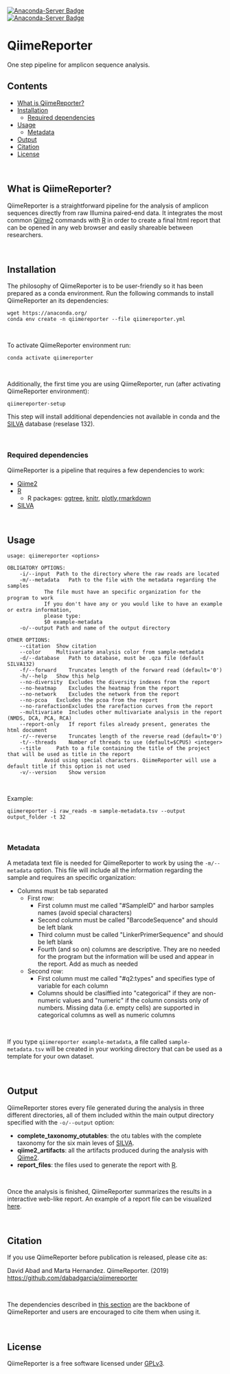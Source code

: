 [![Anaconda-Server Badge](https://anaconda.org/dabadgarcia/qiimereporter/badges/version.svg)](https://anaconda.org/dabadgarcia/qiimereporter)  
[![Anaconda-Server Badge](https://anaconda.org/dabadgarcia/qiimereporter/badges/latest_release_date.svg)](https://anaconda.org/dabadgarcia/qiimereporter)
<br>

# QiimeReporter 
One step pipeline for amplicon sequence analysis.  

## Contents  
  * [What is QiimeReporter?](#what-is-qiimereporter)
  * [Installation](#installation)
      * [Required dependencies](#required-dependencies)
  * [Usage](#usage)
      * [Metadata](#metadata)  
  * [Output](#output)
  * [Citation](#citation)
  * [License](#license)

<br>

## What is QiimeReporter?

QiimeReporter is a straightforward pipeline for the analysis of amplicon sequences directly from raw Illumina paired-end data. It integrates the most common [Qiime2](https://github.com/qiime2/qiime2) commands with [R](https://cran.r-project.org/) in order to create a final html report that can be opened in any web browser and easily shareable between researchers.  


<br>

## Installation

The philosophy of QiimeReporter is to be user-friendly so it has been prepared as a conda environment. Run the following commands to  install QiimeReporter an its dependencies:  

```
wget https://anaconda.org/
conda env create -n qiimereporter --file qiimereporter.yml
```
<br>

To activate QiimeReporter environment run:  

```
conda activate qiimereporter
```
<br>

Additionally, the first time you are using QiimeReporter, run (after activating QiimeReporter environment):

```
qiimereporter-setup
```

This step will install additional dependencies not available in conda and the [SILVA](https://www.arb-silva.de/) database (reselase 132).

<br>

### Required dependencies
QiimeReporter is a pipeline that requires a few dependencies to work:  
  * [Qiime2](https://github.com/qiime2/qiime2)
  * [R](https://cran.r-project.org/)
    * R packages: [ggtree](https://bioconductor.org/packages/release/bioc/html/ggtree.html), [knitr](https://cran.r-project.org/web/packages/knitr/index.html), [plotly](https://cran.r-project.org/web/packages/plotly/index.html),[rmarkdown](https://cran.r-project.org/web/packages/rmarkdown/index.html)
  * [SILVA](https://www.arb-silva.de/)
  
  
<br>

## Usage
```
usage: qiimereporter <options>

OBLIGATORY OPTIONS:
	-i/--input 	Path to the directory where the raw reads are located
	-m/--metadata	Path to the file with the metadata regarding the samples
			The file must have an specific organization for the program to work
			If you don't have any or you would like to have an example or extra information, 
			please type: 
			$0 example-metadata
	-o/--output	Path and name of the output directory

OTHER OPTIONS:
	--citation	Show citation
	--color 	Multivariate analysis color from sample-metadata
	-d/--database 	Path to database, must be .qza file (default SILVA132)
	-f/--forward	Truncates length of the forward read (default='0')
	-h/--help	Show this help
	--no-diversity	Excludes the diversity indexes from the report
	--no-heatmap	Excludes the heatmap from the report
	--no-network	Excludes the network from the report
	--no-pcoa	Excludes the pcoa from the report
	--no-rarefactionExcludes the rarefaction curves from the report
	--multivariate	Includes other multivariate analysis in the report (NMDS, DCA, PCA, RCA)
	--report-only	If report files already present, generates the html document 
	-r/--reverse	Truncates length of the reverse read (default='0')
	-t/--threads	Number of threads to use (default=$CPUS) <integer>
	--title		Path to a file containing the title of the project that will be used as title in the report
			Avoid using special characters. QiimeReporter will use a default title if this option is not used
	-v/--version	Show version

```
<br>

Example:
```
qiimereporter -i raw_reads -m sample-metadata.tsv --output output_folder -t 32
```
<br>

### Metadata
A metadata text file is needed for QiimeReporter to work by using the `-m/--metadata` option. This file will include all the information regarding the sample and requires an specific organization:  
- Columns must be tab separated
	- First row: 
		- First column must me called "#SampleID" and harbor samples names (avoid special characters)
		- Second column must be called "BarcodeSequence" and should be left blank
		- Third column must be called "LinkerPrimerSequence" and should be left blank
		- Fourth (and so on) columns are descriptive. They are no needed for the program but the information will be used and appear in the       report. Add as much as needed
	- Second row: 
		- First column must me called "#q2:types" and specifies type of variable for each column
		- Columns should be clasiffied into "categorical" if they are non-numeric values and "numeric" if the column consists only of             numbers. Missing data (i.e. empty cells) are supported in categorical columns as well as numeric columns

<br>

If you type `qiimereporter example-metadata`, a file called `sample-metadata.tsv` will be created in your working directory that can be used as a template for your own dataset.

<br>

## Output
QiimeReporter stores every file generated during the analysis in three different directories, all of them included within the main output directory specified with the `-o/--output` option:  

- **complete_taxonomy_otutables**: the otu tables with the complete taxonomy for the six main leves of [SILVA](https://www.arb-silva.de/).
- **qiime2_artifacts**: all the artifacts produced during the analysis with [Qiime2](https://github.com/qiime2/qiime2).
- **report_files**: the files used to generate the report with [R](https://cran.r-project.org/).

<br>

Once the analysis is finished, QiimeReporter summarizes the results in a interactive web-like report. An example of a report file can be visualized [here](https://dabadgarcia.github.io/qiimereporter/files/).

<br>

## Citation

If you use QiimeReporter before publication is released, please cite as:  
  
David Abad and Marta Hernandez. QiimeReporter. (2019) https://github.com/dabadgarcia/qiimereporter

<br>

The dependencies described in [this section](#required-dependencies) are the backbone of QiimeReporter and users are encouraged to cite them when using it.

<br>

## License
QiimeReporter is a free software licensed under [GPLv3](https://github.com/dabadgarcia/qiimereporter/blob/master/LICENSE).

